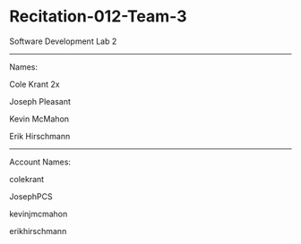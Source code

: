 # Recitation-012-Team-3
Software Development Lab 2

-----
Names:

Cole Krant 2x

Joseph Pleasant

Kevin McMahon

Erik Hirschmann


-----
Account Names:

colekrant

JosephPCS

kevinjmcmahon

erikhirschmann
